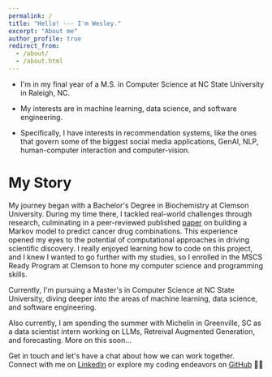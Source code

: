 ```yaml
---
permalink: /
title: "Hello! --- I'm Wesley."
excerpt: "About me"
author_profile: true
redirect_from: 
  - /about/
  - /about.html
---
```


- I'm in my final year of a M.S. in Computer Science at NC State University in Raleigh, NC.

- My interests are in machine learning, data science, and software engineering.

- Specifically, I have interests in recommendation systems, like the ones that govern some of the biggest social media applications, GenAI, NLP, human-computer interaction and computer-vision.


My Story
======

My journey began with a Bachelor's Degree in Biochemistry at Clemson University. During my time there, I tackled real-world challenges through research, culminating in a peer-reviewed published [paper](https://journals.plos.org/ploscompbiol/article?id=10.1371/journal.pcbi.1011082) on building a Markov model to predict cancer drug combinations. This experience opened my eyes to the potential of computational approaches in driving scientific discovery. I really enjoyed learning how to code on this project, and I knew I wanted to go further with my studies, so I enrolled in the MSCS Ready Program at Clemson to hone my computer science and programming skills.

Currently, I'm pursuing a Master's in Computer Science at NC State University, diving deeper into the areas of machine learning, data science, and software engineering.

Also currently, I am spending the summer with Michelin in Greenville, SC as a data scientist intern working on LLMs, Retreival Augmented Generation, and forecasting. More on this soon...

Get in touch and let's have a chat about how we can work together. Connect with me on [LinkedIn](https://linkedin.com/in/wesleymeredith/) or explore my coding endeavors on [GitHub](https://github.com/wesleymeredith) 🚀🧬

<!-- Getting started
======
1. Register a GitHub account if you don't have one and confirm your e-mail (required!)
1. Fork [this repository](https://github.com/academicpages/academicpages.github.io) by clicking the "fork" button in the top right. 
1. Go to the repository's settings (rightmost item in the tabs that start with "Code", should be below "Unwatch"). Rename the repository "[your GitHub username].github.io", which will also be your website's URL.
1. Set site-wide configuration and create content & metadata (see below -- also see [this set of diffs](http://archive.is/3TPas) showing what files were changed to set up [an example site](https://getorg-testacct.github.io) for a user with the username "getorg-testacct")
1. Upload any files (like PDFs, .zip files, etc.) to the files/ directory. They will appear at https://[your GitHub username].github.io/files/example.pdf.  
1. Check status by going to the repository settings, in the "GitHub pages" section -->

